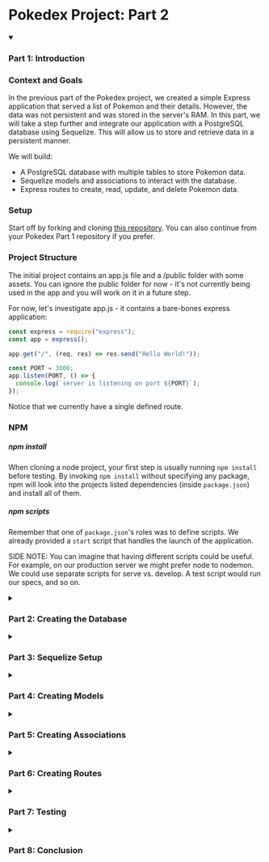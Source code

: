 # Pokedex Project: Part 2

<details open>
<summary><h3>Part 1: Introduction</h3></summary>

### Context and Goals

In the previous part of the Pokedex project, we created a simple Express application that served a list of Pokemon and their details. However, the data was not persistent and was stored in the server's RAM. In this part, we will take a step further and integrate our application with a PostgreSQL database using Sequelize. This will allow us to store and retrieve data in a persistent manner.

We will build:

- A PostgreSQL database with multiple tables to store Pokemon data.
- Sequelize models and associations to interact with the database.
- Express routes to create, read, update, and delete Pokemon data.

### Setup

Start off by forking and cloning [this repository](https://github.com/se7en-illa/pokedex-boilerplate-part2). You can also continue from your Pokedex Part 1 repository if you prefer.

### Project Structure

The initial project contains an app.js file and a /public folder with some assets. You can ignore the public folder for now - it's not currently being used in the app and you will work on it in a future step.

For now, let's investigate app.js - it contains a bare-bones express application:

```javascript
const express = require("express");
const app = express();

app.get("/", (req, res) => res.send("Hello World!"));

const PORT = 3000;
app.listen(PORT, () => {
  console.log(`server is listening on port ${PORT}`);
});
```

Notice that we currently have a single defined route.

### NPM

##### npm install

When cloning a node project, your first step is usually running `npm install` before testing. By invoking `npm install` without specifying any package, npm will look into the projects listed dependencies (inside `package.json`) and install all of them.

##### npm scripts

Remember that one of `package.json`'s roles was to define scripts. We already provided a `start` script that handles the launch of the application.

SIDE NOTE: You can imagine that having different scripts could be useful. For example, on our production server we might prefer node to nodemon. We could use separate scripts for serve vs. develop. A test script would run our specs, and so on.

</details>

<details>
<summary><h3>Part 2: Creating the Database</h3></summary>

### Creating the Database

The first step in integrating our application with a PostgreSQL database is to create the database itself. We will use the `psql` command-line interface for PostgreSQL to do this.

Open a terminal and type the following command to start `psql`:

```bash
psql
```

Once you're in the `psql` interface, you can create a new database with the following command:

```sql
CREATE DATABASE pokedex;
```

This will create a new PostgreSQL database named `pokedex`. You can exit `psql` by typing `\q` and pressing Enter.

</details>

<details>
<summary><h3>Part 3: Sequelize Setup</h3></summary>

### Sequelize Setup

Now that we have a database, we can start setting up Sequelize. Sequelize is a promise-based Node.js ORM for Postgres, MySQL, MariaDB, SQLite, and Microsoft SQL Server. It features solid transaction support, relations, eager and lazy loading, read replication, and more.

First, we need to install Sequelize and the PostgreSQL driver for Node.js. Run the following command in your terminal:

```bash
npm install sequelize pg
```

Next, we need to initialize Sequelize. Create a new file in your project directory named `db.js` and add the following code:

```javascript
const { Sequelize } = require("sequelize");

const sequelize = new Sequelize("pokedex", "postgres", "", {
  host: "localhost",
  dialect: "postgres",
});

module.exports = sequelize;
```

This code creates a new Sequelize instance and connects to our `pokedex` database. Replace `"postgres"` and `""` with your PostgreSQL username and password, respectively. If you're running PostgreSQL locally and didn't set a password, you can leave these as they are.

</details>

<details>
<summary><h3>Part 4: Creating Models</h3></summary>

### Creating Models

With Sequelize set up, we can now create models for our data. Models in Sequelize are the essence of Sequelize. A Sequelize Model represents a table in the DB, and every instance of the model represents a row in the table.

Let's start by creating a model for Pokemon. Create a new file in your project directory named `models/Pokemon.js` and add the following code:

```javascript
const { Sequelize, DataTypes } = require("sequelize");
const db = require("../db");

const Pokemon = db.define("Pokemon", {
  name: {
    type: DataTypes.STRING,
    allowNull: false,
  },
  type: {
    type: DataTypes.STRING,
    allowNull: false,
  },
  trainer: {
    type: DataTypes.STRING,
    allowNull: false,
  },
  date: {
    type: DataTypes.DATE,
    allowNull: false,
  },
  image: {
    type: DataTypes.STRING,
    allowNull: false,
  },
});

module.exports = Pokemon;
```

This code defines a new Sequelize model named `Pokemon` with the fields `name`, `type`, `trainer`, `date`, and `image`. All fields are of type `STRING` except for `date`, which is of type `DATE`.

</details>

<details>
<summary><h3>Part 5: Creating Associations</h3></summary>

### Creating Associations

Sequelize supports the standard associations between models: One-To-One, One-To-Many, and Many-To-Many. For this project, we will create a One-To-Many association between Trainers and Pokemon: a Trainer can have many Pokemon, but each Pokemon belongs to one Trainer.

First, we need to create a model for Trainers. Create a new file in your project directory named `models/Trainer.js` and add the following code:

```javascript
const { Sequelize, DataTypes } = require("sequelize");
const db = require("../db");

const Trainer = db.define("Trainer", {
  name: {
    type: DataTypes.STRING,
    allowNull: false,
  },
});

module.exports = Trainer;
```

Next, we need to define the association in our models. Add the following code to the bottom of `models/Pokemon.js`:

```javascript
const Trainer = require("./Trainer");

Pokemon.belongsTo(Trainer);
```

And add the following code to the bottom of `models/Trainer.js`:

```javascript
const Pokemon = require("./Pokemon");

Trainer.hasMany(Pokemon);
```

This code sets up a One-To-Many association between Trainers and Pokemon. The `belongsTo` method in the `Pokemon` model creates a foreign key `trainerId` in the `Pokemon` table, and the `hasMany` method in the `Trainer` model lets Sequelize know that a Trainer can be associated with many Pokemon.

</details>

<details>
<summary><h3>Part 6: Creating Routes</h3></summary>

### Creating Routes

With our models and associations set up, we can now create routes to interact with our data. We will create routes to create, read, update, and delete Pokemon.

- **Create a route to get all Pokemon.**

```javascript
const Pokemon = require("./models/Pokemon");

app.get("/pokemon", async (req, res) => {
  const pokemon = await Pokemon.findAll();
  res.json(pokemon);
});
```

- **Create a route to get a single Pokemon by ID.**

```javascript
app.get("/pokemon/:id", async (req, res) => {
  const pokemon = await Pokemon.findByPk(req.params.id);
  if (pokemon) {
    res.json(pokemon);
  } else {
    res.status(404).send("Pokemon not found");
  }
});
```

- **Create a route to create a new Pokemon.**

```javascript
app.post("/pokemon", async (req, res) => {
  const newPokemon = await Pokemon.create(req.body);
  res.json(newPokemon);
});
```

- **Create a route to update a Pokemon by ID.**

```javascript
app.put("/pokemon/:id", async (req, res) => {
  const pokemon = await Pokemon.findByPk(req.params.id);
  if (pokemon) {
    await pokemon.update(req.body);
    res.json(pokemon);
  } else {
    res.status(404).send("Pokemon not found");
  }
});
```

- **Create a route to delete a Pokemon by ID.**

```javascript
app.delete("/pokemon/:id", async (req, res) => {
  const pokemon = await Pokemon.findByPk(req.params.id);
  if (pokemon) {
    await pokemon.destroy();
    res.status(204).send();
  } else {
    res.status(404).send("Pokemon not found");
  }
});
```

These routes use the Sequelize methods `findAll`, `findByPk`, `create`, `update`, and `destroy` to interact with the database. Note that these methods are asynchronous and return Promises, so we use the `async/await` syntax to handle them.

</details>

<details>
<summary><h3>Part 7: Testing</h3></summary>

### Testing

Now that we have our routes set up, we can test them using a tool like Insomnia. Start your server by running `npm start` in your terminal, then use Insomnia to send requests to your routes.

- **GET /pokemon** should return a list of all Pokemon.
- **GET /pokemon/:id** should return a single Pokemon with the given ID, or a 404 error if the Pokemon does not exist.
- **POST /pokemon** should create a new Pokemon and return it.
- **PUT /pokemon/:id** should update the Pokemon with the given ID and return it, or a 404 error if the Pokemon does not exist.
- **DELETE /pokemon/:id** should delete the Pokemon with the given ID and return a 204 status code, or a 404 error if the Pokemon does not exist.

</details>

<details>
<summary><h3>Part 8: Conclusion</h3></summary>

### Conclusion

Congratulations! You've successfully integrated your Express application with a PostgreSQL database using Sequelize. You've created models, defined associations, and set up routes to interact with your data. You've also learned how to use the `async/await` syntax to handle asynchronous operations in JavaScript.

In the next part of the Pokedex project, we will add a front-end to our application and learn how to serve static files with Express.

</details>
